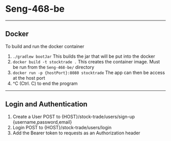 # Seng-468-be

---

## Docker

To build and run the docker container

1. `./gradlew bootJar` This builds the jar that will be put into the docker
2. `docker build -t stocktrade .` This creates the container image. Must be run from the `Seng-468-be/` directory
3. `docker run -p {hostPort}:8080 stocktrade` The app can then be access at the host port
4. ^C (Ctrl. C) to end the program

---

## Login and Authentication

1. Create a User POST to {HOST}/stock-trade/users/sign-up {username,password,email}
2. Login POST to {HOST}/stock-trade/users/login
3. Add the Bearer token to requests as an Authorization header